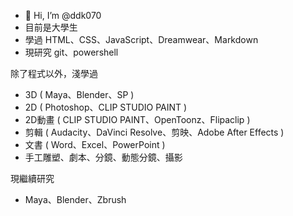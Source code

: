 - 👋 Hi, I’m @ddk070
- 目前是大學生
- 學過 HTML、CSS、JavaScript、Dreamwear、Markdown
- 現研究 git、powershell

除了程式以外，淺學過
- 3D ( Maya、Blender、SP )
- 2D ( Photoshop、CLIP STUDIO PAINT )
- 2D動畫 ( CLIP STUDIO PAINT、OpenToonz、Flipaclip )
- 剪輯 ( Audacity、DaVinci Resolve、剪映、Adobe After Effects )
- 文書 ( Word、Excel、PowerPoint )
- 手工雕塑、劇本、分鏡、動態分鏡、攝影

現繼續研究
* Maya、Blender、Zbrush

<!---
ddk070/ddk070 is a ✨ special ✨ repository because its `README.md` (this file) appears on your GitHub profile.
You can click the Preview link to take a look at your changes.

有些東西學過，但都忘得差不多了。根本不敢說><

--->
